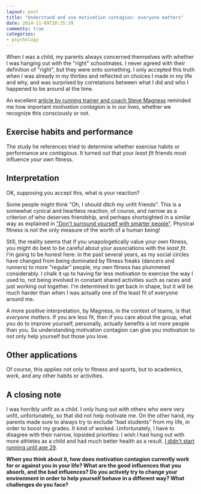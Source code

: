 ```yaml
---
layout: post
title: "Understand and use motivation contagion: everyone matters"
date: 2014-11-09T20:35:39
comments: true
categories:
- psychology
---
```

When I was a child, my parents always concerned themselves with whether I was hanging out with the "right" schoolmates. I never agreed with their definition of "right", but they were onto something. I only accepted this truth when I was already in my thirties and reflected on choices I made in my life and why, and was surprised by correlations between what I did and who I happened to be around at the time.

An excellent [article by running trainer and coach Steve Magness](http://www.scienceofrunning.com/2014/10/why-every-person-matters-motivation.html) reminded me how important *motivation contagion* is in our lives, whether we recognize this consciously or not.

<!--more-->

## Exercise habits and performance

The study he references tried to determine whether exercise habits or performance are *contagious*. It turned out that your *least fit* friends most influence *your own* fitness.

## Interpretation

OK, supposing you accept this, what is your reaction?

Some people might think "Oh, I should ditch my unfit friends". This is a somewhat cynical and heartless reaction, of course, and narrow as a criterion of who deserves friendship, and perhaps shortsighted in a similar way as explained in ["Don't surround yourself with smarter people"](/blog/2014/11/08/smart-versus-unpredictable-people/). Physical fitness is not the only measure of the worth of a human being!

Still, the reality seems that if you unapologetically value your own fitness, you might do best to be careful about your associations with the *least fit*. I'm going to be honest here: in the past several years, as my social circles have changed from being dominated by fitness freaks (dancers and runners) to more "regular" people, my own fitness has plummeted considerably. I chalk it up to having far less motivation to exercise the way I used to, not being involved in constant shared activities such as races and just working out together. I'm determined to get back in shape, but it will be much harder than when I was actually one of the least fit of everyone around me.

A more positive interpretation, by Magness, in the context of teams, is that *everyone matters*. If you are less fit, then if you care about the group, what you do to improve yourself, personally, actually benefits a lot more people than you. So understanding motivation contagion can give you motivation to not only help yourself but those you love.

## Other applications

Of course, this applies not only to fitness and sports, but to academics, work, and any other habits or activities.

## A closing note

I was horribly unfit as a child. I only hung out with others who were very unfit, unfortunately, so that did not help motivate me. On the other hand, my parents made sure to always try to exclude "bad students" from my life, in order to boost my grades. It kind of worked. Unfortunately, I have to disagree with their narrow, lopsided priorities: I wish I had hung out with more athletes as a child and had much better health as a result. [I didn't start running until age 29](/blog/2012/06/06/i-celebrated-national-running-day-in-schenley-park-remembering-how-i-began-to-run-13-year-ago/).

**When you think about it, how does motivation contagion currently work for or against you in your life? What are the good influences that you absorb, and the bad influences? Do you actively try to change your environment in order to help yourself behave in a different way? What challenges do you face?**
